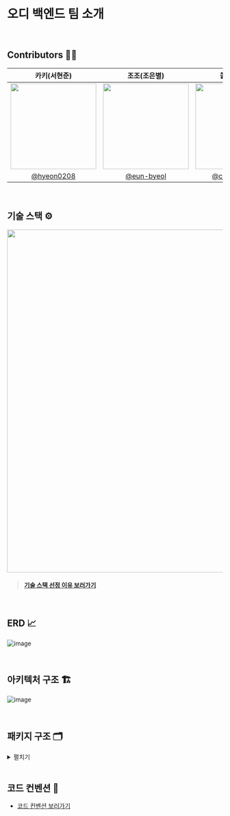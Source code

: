 # 오디 백엔드 팀 소개

<br>

## **Contributors** 🙋🏻‍

|                                                     카키(서현준)                                                      |                                                     조조(조은별)                                                      |                                                     콜리(김건우)                                                      |                                                     제리(김민정)                                                      |
|:----------------------------------------------------------------------------------------------------------------:|:----------------------------------------------------------------------------------------------------------------:|:----------------------------------------------------------------------------------------------------------------:|:----------------------------------------------------------------------------------------------------------------:|
| <img src="https://github.com/user-attachments/assets/715866d0-6e23-4326-922b-f20d8c34b5fc" width=200 height=200> | <img src="https://github.com/user-attachments/assets/e5ddea0b-3d1d-4767-85e7-058642dbfa1b" width=200 height=200> | <img src="https://github.com/user-attachments/assets/bb0859db-39e5-4102-ae50-19db20fc9d16" width=200 height=200> | <img src="https://github.com/user-attachments/assets/59cf618a-e2dd-4391-aa25-fe882f6b62e0" width=200 height=200> |
|                                    [@hyeon0208](https://github.com/hyeon0208)                                    |                                    [@eun-byeol](https://github.com/eun-byeol)                                    |                                 [@coli-geonwoo](https://github.com/coli-geonwoo)                                 |                                       [@mzeong](https://github.com/mzeong)                                       |

<br>

## **기술 스택** ⚙️

<img src="https://github.com/user-attachments/assets/1dfc2d88-b059-4d69-b38f-d7679d39befc" width="800" height="auto">

> #### [기술 스택 선정 이유 보러가기](https://sly-face-106.notion.site/26c77083f28a4634a88ef3f4e9dbcea0?pvs=4)


<br>

## **ERD** 📈

![image](https://github.com/user-attachments/assets/032e659e-bfc5-4477-b343-22ecc25df2b9)


<br>

## **아키텍처 구조** 🏗️

![image](https://github.com/user-attachments/assets/aa50092b-1616-4ce0-a712-d21989914aea)

<br>

## 패키지 구조 🗂
<details>
<summary> 펼치기 </summary>
<div markdown="1">

```angular2html
backend
├── java
│   └── com
│       └── ody
│           ├── auth
│           │   ├── config
│           │   ├── controller
│           │   ├── domain
│           │   ├── dto
│           │   │   ├── request
│           │   │   └── response
│           │   ├── service
│           │   └── token
│           ├── common
│           │   ├── annotation
│           │   ├── aop
│           │   ├── argumentresolver
│           │   ├── config
│           │   ├── domain
│           │   ├── exception
│           │   ├── filter
│           │   ├── interceptor
│           │   │   └── dto
│           │   ├── mapper
│           │   └── validator
│           ├── eta
│           │   ├── domain
│           │   ├── dto
│           │   │   ├── request
│           │   │   └── response
│           │   ├── repository
│           │   └── service
│           ├── mate
│           │   ├── controller
│           │   ├── domain
│           │   ├── dto
│           │   │   ├── request
│           │   │   └── response
│           │   ├── repository
│           │   └── service
│           ├── meeting
│           │   ├── controller
│           │   ├── domain
│           │   ├── dto
│           │   │   ├── request
│           │   │   └── response
│           │   ├── repository
│           │   └── service
│           ├── member
│           │   ├── controller
│           │   ├── domain
│           │   ├── repository
│           │   └── service
│           ├── notification
│           │   ├── config
│           │   ├── domain
│           │   │   └── message
│           │   ├── dto
│           │   │   └── response
│           │   ├── repository
│           │   └── service
│           ├── route
│           │   ├── config
│           │   ├── controller
│           │   ├── domain
│           │   ├── dto
│           │   ├── mapper
│           │   ├── repository
│           │   └── service
│           ├── swagger
│           │   ├── annotation
│           │   └── config
│           └── util
└── resources
    ├── db
    │   └── migration
    ├── static
    │   ├── css
    │   └── js
    └── templates
```

</div>
</details>

<br>

## **코드 컨벤션** 📃
- [코드 컨벤션 보러가기](https://sly-face-106.notion.site/0bd7a08f43fa4cb7821bd3392ec3ce5b?pvs=73)
